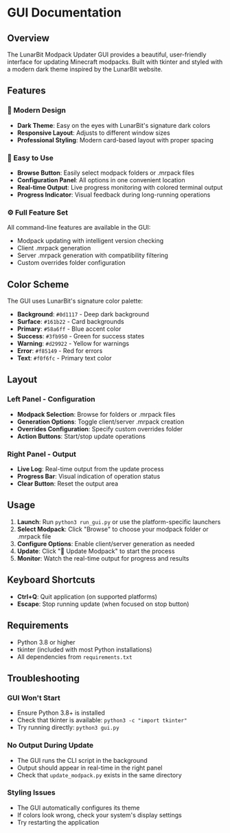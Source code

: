 # GUI Documentation

## Overview

The LunarBit Modpack Updater GUI provides a beautiful, user-friendly interface for updating Minecraft modpacks. Built with tkinter and styled with a modern dark theme inspired by the LunarBit website.

## Features

### 🎨 Modern Design
- **Dark Theme**: Easy on the eyes with LunarBit's signature dark colors
- **Responsive Layout**: Adjusts to different window sizes
- **Professional Styling**: Modern card-based layout with proper spacing

### 🚀 Easy to Use
- **Browse Button**: Easily select modpack folders or .mrpack files
- **Configuration Panel**: All options in one convenient location
- **Real-time Output**: Live progress monitoring with colored terminal output
- **Progress Indicator**: Visual feedback during long-running operations

### ⚙️ Full Feature Set
All command-line features are available in the GUI:
- Modpack updating with intelligent version checking
- Client .mrpack generation
- Server .mrpack generation with compatibility filtering
- Custom overrides folder configuration

## Color Scheme

The GUI uses LunarBit's signature color palette:

- **Background**: `#0d1117` - Deep dark background
- **Surface**: `#161b22` - Card backgrounds
- **Primary**: `#58a6ff` - Blue accent color
- **Success**: `#3fb950` - Green for success states
- **Warning**: `#d29922` - Yellow for warnings
- **Error**: `#f85149` - Red for errors
- **Text**: `#f0f6fc` - Primary text color

## Layout

### Left Panel - Configuration
- **Modpack Selection**: Browse for folders or .mrpack files
- **Generation Options**: Toggle client/server .mrpack creation
- **Overrides Configuration**: Specify custom overrides folder
- **Action Buttons**: Start/stop update operations

### Right Panel - Output
- **Live Log**: Real-time output from the update process
- **Progress Bar**: Visual indication of operation status
- **Clear Button**: Reset the output area

## Usage

1. **Launch**: Run `python3 run_gui.py` or use the platform-specific launchers
2. **Select Modpack**: Click "Browse" to choose your modpack folder or .mrpack file
3. **Configure Options**: Enable client/server generation as needed
4. **Update**: Click "🚀 Update Modpack" to start the process
5. **Monitor**: Watch the real-time output for progress and results

## Keyboard Shortcuts

- **Ctrl+Q**: Quit application (on supported platforms)
- **Escape**: Stop running update (when focused on stop button)

## Requirements

- Python 3.8 or higher
- tkinter (included with most Python installations)
- All dependencies from `requirements.txt`

## Troubleshooting

### GUI Won't Start
- Ensure Python 3.8+ is installed
- Check that tkinter is available: `python3 -c "import tkinter"`
- Try running directly: `python3 gui.py`

### No Output During Update
- The GUI runs the CLI script in the background
- Output should appear in real-time in the right panel
- Check that `update_modpack.py` exists in the same directory

### Styling Issues
- The GUI automatically configures its theme
- If colors look wrong, check your system's display settings
- Try restarting the application
